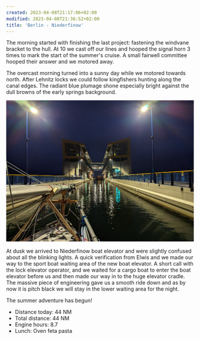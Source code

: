 ```yaml
---
created: 2023-04-08T21:17:06+02:00
modified: 2023-04-08T21:36:52+02:00
title: 'Berlin - Niederfinow'
---
```


The morning started with finishing the last project: fastening the windvane bracket to the hull. At 10 we cast off our lines and hooped the signal horn 3 times to mark the start of the summer's cruise. A small fairwell committee hooped their answer and we motored away.


The overcast morning turned into a sunny day while we motored towards north. After Lehnitz locks we could follow kingfishers hunting along the canal edges. The radiant blue plumage shone especially bright against the dull browns of the early springs background.

![Image](../2023/d61d1d84566ff163048449afaeae20c0.jpg) 

At dusk we arrived to Niederfinow boat elevator and were slightly confused about all the blinking lights. A quick verification from Elwis and we made our way to the sport boat waiting area of the new boat elevator. A short call with the lock elevator operator, and we waited for a cargo boat to enter the boat elevator before us and then made our way in to the huge elevator cradle. The massive piece of engineering gave us a smooth ride down and as by now it is pitch black we will stay in the lower waiting area for the night.

The summer adventure has begun!

* Distance today: 44 NM
* Total distance: 44 NM
* Engine hours: 8.7
* Lunch: Oven feta pasta
